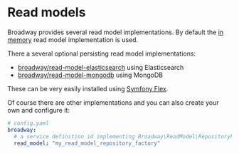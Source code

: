 # Read models

Broadway provides several read model implementations.
By default the [in memory](https://github.com/broadway/broadway/tree/master/src/Broadway/ReadModel/InMemory) 
read model implementation is used.

There a several optional persisting read model implementations:
* [broadway/read-model-elasticsearch](https://github.com/broadway/read-model-elasticsearch) using Elasticsearch
* [broadway/read-model-mongodb](https://github.com/broadway/read-model-mongodb) using MongoDB

These can be very easily installed using [Symfony Flex](https://github.com/symfony/flex).

Of course there are other implementations and you can also create your own and configure it:

```yaml
# config.yaml
broadway:
  # a service definition id implementing Broadway\ReadModel\RepositoryFactory
  read_model: "my_read_model_repository_factory"
```
